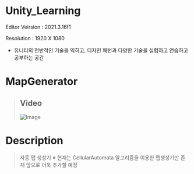 # Unity_Learning
Editor Veirsion : 2021.3.16f1

Resolution : 1920 X 1080

- 유니티의 전반적인 기술을 익히고, 디자인 패턴과 다양한 기술을 실험하고 연습하고 공부하는 공간

# MapGenerator
> ## Video
> ![Image](https://github.com/user-attachments/assets/aca3d1a0-9125-476b-9455-742c7a02b733)

# Description
> 자동 맵 생성기
> ※ 현재는 CellularAutomata 알고리즘을 이용한 맵생성기만 존재 앞으로 더욱 추가할 예정
